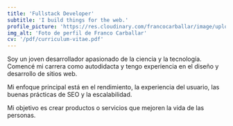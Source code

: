 ```yaml
---
title: 'Fullstack Developer'
subtitle: 'I build things for the web.'
profile_picture: 'https://res.cloudinary.com/francocarballar/image/upload/f_auto,q_auto,c_crop,g_center,h_1540,w_1024/portfolio/profile-picture/francocarballar.jpg'
img_alt: 'Foto de perfil de Franco Carballar'
cv: '/pdf/curriculum-vitae.pdf'
---
```


Soy un joven desarrollador apasionado de la ciencia y la tecnología. Comencé mi carrera como autodidacta y tengo experiencia en el diseño y desarrollo de sitios web.

Mi enfoque principal está en el rendimiento, la experiencia del usuario, las buenas prácticas de SEO y la escalabilidad.

Mi objetivo es crear productos o servicios que mejoren la vida de las personas.
